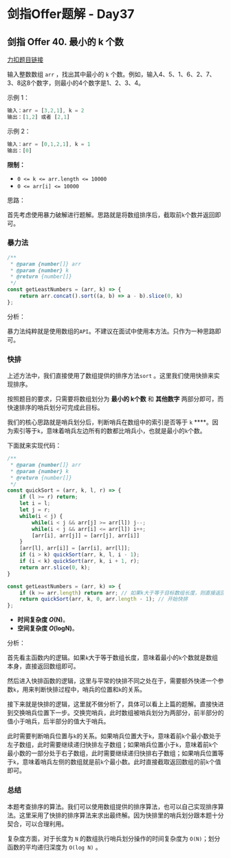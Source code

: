 # **剑指Offer题解 - Day37**

## **剑指 Offer 40. 最小的 k 个数**

[力扣题目链接](https://leetcode-cn.com/leetbook/read/illustration-of-algorithm/ohvl0d/)

输入整数数组 `arr` ，找出其中最小的 `k` 个数。例如，输入4、5、1、6、2、7、3、8这8个数字，则最小的4个数字是1、2、3、4。

示例 1：

```jsx
输入：arr = [3,2,1], k = 2
输出：[1,2] 或者 [2,1]
```

示例 2：

```jsx
输入：arr = [0,1,2,1], k = 1
输出：[0]
```

**限制：**

- `0 <= k <= arr.length <= 10000`
- `0 <= arr[i] <= 10000`

思路：

首先考虑使用暴力破解进行题解。思路就是将数组排序后，截取前`k`个数并返回即可。

### 暴力法

```jsx
/**
 * @param {number[]} arr
 * @param {number} k
 * @return {number[]}
 */
const getLeastNumbers = (arr, k) => {
    return arr.concat().sort((a, b) => a - b).slice(0, k)
};
```

分析：

暴力法纯粹就是使用数组的`API`。不建议在面试中使用本方法。只作为一种思路即可。

### 快排

上述方法中，我们直接使用了数组提供的排序方法`sort` 。这里我们使用快排来实现排序。

按照题目的要求，只需要将数组划分为 **最小的 k个数** 和 **其他数字** 两部分即可，而快速排序的哨兵划分可完成此目标。

我们的核心思路就是哨兵划分后，判断哨兵在数组中的索引是否等于 `k` ****。因为索引等于`k`，意味着哨兵左边所有的数都比哨兵小，也就是最小的`k`个数。

下面就来实现代码：

```jsx
/**
 * @param {number[]} arr
 * @param {number} k
 * @return {number[]}
 */
const quickSort = (arr, k, l, r) => {
    if (l >= r) return;
    let i = l;
    let j = r;
    while(i < j) {
        while(i < j && arr[j] >= arr[l]) j--;
        while(i < j && arr[i] <= arr[l]) i++;
        [arr[i], arr[j]] = [arr[j], arr[i]]
    }
    [arr[l], arr[i]] = [arr[i], arr[l]];
    if (i > k) quickSort(arr, k, l, i - 1);
    if (i < k) quickSort(arr, k, i + 1, r);
    return arr.slice(0, k);
}

const getLeastNumbers = (arr, k) => {
    if (k >= arr.length) return arr; // 如果k大于等于目标数组长度，则直接返回数组
    return quickSort(arr, k, 0, arr.length - 1); // 开始快排
};
```

- **时间复杂度 *O*(N)**。
- **空间复杂度 *O*(logN)**。

分析：

首先看主函数内的逻辑。如果`k`大于等于数组长度，意味着最小的`k`个数就是数组本身，直接返回数组即可。

然后进入快排函数的逻辑，这里与平常的快排不同之处在于，需要额外快递一个参数`k`，用来判断快排过程中，哨兵的位置和`k`的关系。

接下来就是快排的逻辑，这里就不做分析了，具体可以看上上篇的题解。直接快进到交换哨兵位置下一步。交换完哨兵，此时数组被哨兵划分为两部分，前半部分的值小于哨兵，后半部分的值大于哨兵。

此时需要判断哨兵位置与`k`的关系。如果哨兵位置大于`k`，意味着前`k`个最小数处于左子数组，此时需要继续递归快排左子数组；如果哨兵位置小于`k`，意味着前`k`个最小数的一部分处于右子数组，此时需要继续递归快排右子数组；如果哨兵位置等于`k`，意味着哨兵左侧的数组就是前`k`个最小数。此时直接截取返回数组的前`k`个值即可。

### 总结

本题考查排序的算法。我们可以使用数组提供的排序算法，也可以自己实现排序算法。这里采用了快排的排序算法来求出最终解。因为快排里的哨兵划分跟本题十分契合，可以合理利用。

复杂度方面，对于长度为 `N` 的数组执行哨兵划分操作的时间复杂度为 `O(N)`；划分函数的平均递归深度为 `O(log N)` 。
